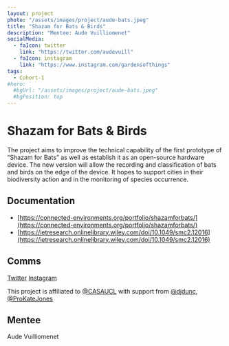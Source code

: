 ```yaml
---
layout: project
photo: "/assets/images/project/aude-bats.jpeg"
title: "Shazam for Bats & Birds"
description: "Mentee: Aude Vuilliomenet"
socialMedia:
  - faIcon: twitter
    link: "https://twitter.com/audevuill"
  - faIcon: instagram
    link: "https://www.instagram.com/gardensofthings"
tags:
  - Cohort-1
#hero:
  #bgUrl: "/assets/images/project/aude-bats.jpeg"
  #bgPosition: top
---
```


# Shazam for Bats & Birds

The project aims to improve the technical capability of the first prototype of “Shazam for Bats” as well as establish it as an open-source hardware device. The new version will allow the recording and classification of bats and birds on the edge of the device. It hopes to support cities in their biodiversity action and in the monitoring of species occurrence.

## Documentation

- [https://connected-environments.org/portfolio/shazamforbats/](https://connected-environments.org/portfolio/shazamforbats/)
- [https://ietresearch.onlinelibrary.wiley.com/doi/10.1049/smc2.12016](https://ietresearch.onlinelibrary.wiley.com/doi/10.1049/smc2.12016)

## Comms

[Twitter](https://twitter.com/audevuill)
[Instagram](https://instagram.com/gardensofthings)

 
This project is affiliated to [@CASAUCL](https://twitter.com/CASAUCL) with support from [@djdunc](https://twitter.com/djdunc), [@ProKateJones](https://twitter.com/ProKateJones)

## Mentee
Aude Vuilliomenet

